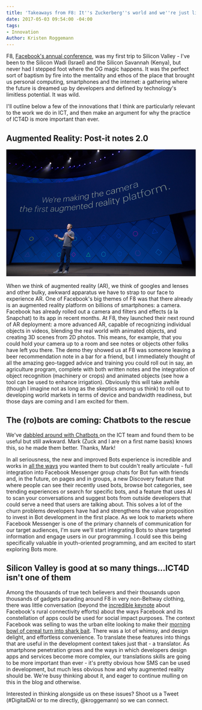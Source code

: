 ```yaml
---
title: 'Takeaways from F8: It''s Zuckerberg''s world and we''re just living in it'
date: 2017-05-03 09:54:00 -04:00
tags:
- Innovation
Author: Kristen Roggemann
---
```


F8, [Facebook's annual conference](https://www.fbf8.com/), was my first trip to Silicon Valley - I've been to the Silicon Wadi (Israel) and the Silicon Savannah (Kenya), but never had I stepped foot where the OG magic happens. It was the perfect sort of baptism by fire into the mentality and ethos of the place that brought us personal computing, smartphones and the internet: a gathering where the future is dreamed up by developers and defined by technology's limitless potential. It was wild.

I'll outline below a few of the innovations that I think are particularly relevant to the work we do in ICT, and then make an argument for why the practice of ICT4D is more important than ever.

## Augmented Reality: Post-it notes 2.0

![f8.jpg](/uploads/f8.jpg)

When we think of augmented reality (AR), we think of googles and lenses and other bulky, awkward apparatus we have to strap to our face to experience AR. One of Facebook's big themes of F8 was that there already is an augmented reality platform on billions of smartphones: a camera. Facebook has already rolled out a camera and filters and effects (a la Snapchat) to its app in recent months. At F8, they launched their next round of AR deployment: a more advanced AR, capable of recognizing individual objects in videos, blending the real world with animated objects, and creating 3D scenes from 2D photos. This means, for example, that you could hold your camera up to a room and see notes or objects other folks have left you there. The demo they showed us at F8 was someone leaving a beer recommendation note in a bar for a friend, but I immediately thought of all the amazing geo-tagged advice and training you could roll out in say, an agriculture program, complete with both written notes and the integration of object recognition (machinery or crops) and animated objects (see how a tool can be used to enhance irrigation). Obviously this will take awhile (though I imagine not as long as the skeptics among us think) to roll out to developing world markets in terms of device and bandwidth readiness, but those days are coming and I am excited for them.

## The (ro)bots are coming: Chatbots to the rescue

We've [dabbled around with Chatbots ](https://dai-global-digital.com/facebook-chatbot.html)on the ICT team and found them to be useful but still awkward. Mark (Zuck and I are on a first name basis) knows this, so he made them better. Thanks, Mark!

In all seriousness, the new and improved Bots experience is incredible and works in [all the ways](https://techcrunch.com/2017/04/18/facebook-bot-discovery/) you wanted them to but couldn't really articulate - full integration into Facebook Messenger group chats for Bot fun with friends and, in the future, on pages and in groups, a new Discovery feature that where people can see their recently used bots, browse bot categories, see trending experiences or search for specific bots, and a feature that uses AI to scan your conversations and suggest bots from outside developers that could serve a need that users are talking about. This solves a lot of the churn problems developers have had and strengthens the value proposition to invest in Bot development in the first place. As we look to markets where Facebook Messenger is one of the primary channels of communication for our target audiences, I'm sure we'll start integrating Bots to share targeted information and engage users in our programming. I could see this being specifically valuable in youth-oriented programming, and am excited to start exploring Bots more.

## Silicon Valley is good at so many things...ICT4D isn't one of them

Among the thousands of true tech believers and their thousands upon thousands of gadgets parading around F8 in very non-Beltway clothing, there was little conversation (beyond the [incredible keynote](https://www.digitaltrends.com/social-media/facebook-acquila-tether-terragraph-f8-2017/) about Facebook's rural connectivity efforts) about the ways Facebook and its constellation of apps could be used for social impact purposes. The context Facebook was selling to was the urban elite looking to make their [morning bowl of cereal turn into shark bait](https://blog.figma.com/f8-shouldve-targeted-designers-not-developers-e5029e5a3917). There was a lot of whimsy, and design delight, and effortless convenience. To translate these features into things that are useful in the development context takes just that - a translator. As smartphone penetration grows and the ways in which developers design apps and services become more complex, our translations skills are going to be more important than ever - it's pretty obvious how SMS can be used in development, but much less obvious how and why augmented reality should be. We're busy thinking about it, and eager to continue mulling on this in the blog and otherwise. 

Interested in thinking alongside us on these issues? Shoot us a Tweet (#DigitalDAI or to me directly, @kroggemann) so we can connect.


